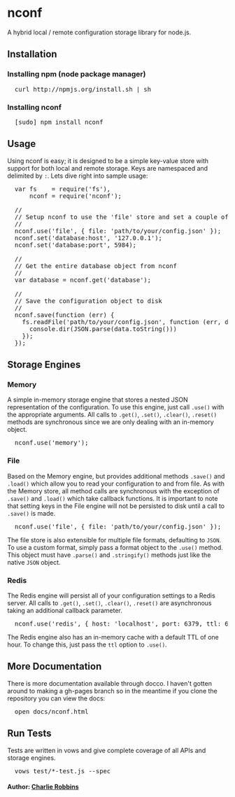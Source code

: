 # nconf

A hybrid local / remote configuration storage library for node.js.

## Installation

### Installing npm (node package manager)
<pre>
  curl http://npmjs.org/install.sh | sh
</pre>

### Installing nconf
<pre>
  [sudo] npm install nconf
</pre>

## Usage 
Using nconf is easy; it is designed to be a simple key-value store with support for both local and remote storage. Keys are namespaced and delimited by `:`. Lets dive right into sample usage:

<pre>
  var fs    = require('fs'),
      nconf = require('nconf');
  
  //
  // Setup nconf to use the 'file' store and set a couple of values;
  //
  nconf.use('file', { file: 'path/to/your/config.json' });
  nconf.set('database:host', '127.0.0.1');
  nconf.set('database:port', 5984);
  
  //
  // Get the entire database object from nconf
  //
  var database = nconf.get('database');
  
  //
  // Save the configuration object to disk
  //
  nconf.save(function (err) {
    fs.readFile('path/to/your/config.json', function (err, data) {
      console.dir(JSON.parse(data.toString()))
    });
  });
</pre>

## Storage Engines

### Memory
A simple in-memory storage engine that stores a nested JSON representation of the configuration. To use this engine, just call `.use()` with the appropriate arguments. All calls to `.get()`, `.set()`, `.clear()`, `.reset()` methods are synchronous since we are only dealing with an in-memory object.
<pre>
  nconf.use('memory');
</pre>

### File
Based on the Memory engine, but provides additional methods `.save()` and `.load()` which allow you to read your configuration to and from file. As with the Memory store, all method calls are synchronous with the exception of `.save()` and `.load()` which take callback functions. It is important to note that setting keys in the File engine will not be persisted to disk until a call to `.save()` is made.

<pre>
  nconf.use('file', { file: 'path/to/your/config.json' });
</pre>

The file store is also extensible for multiple file formats, defaulting to `JSON`. To use a custom format, simply pass a format object to the `.use()` method. This object must have `.parse()` and `.stringify()` methods just like the native `JSON` object.

### Redis
The Redis engine will persist all of your configuration settings to a Redis server. All calls to `.get()`, `.set()`, `.clear()`, `.reset()` are asynchronous taking an additional callback parameter.

<pre>
  nconf.use('redis', { host: 'localhost', port: 6379, ttl: 60 * 60 * 1000 });
</pre>

The Redis engine also has an in-memory cache with a default TTL of one hour. To change this, just pass the `ttl` option to `.use()`.

## More Documentation
There is more documentation available through docco. I haven't gotten around to making a gh-pages branch so in the meantime if you clone the repository you can view the docs:
<pre>
  open docs/nconf.html
</pre> 

## Run Tests
Tests are written in vows and give complete coverage of all APIs and storage engines.
<pre>
  vows test/*-test.js --spec
</pre>

#### Author: [Charlie Robbins](http://nodejitsu.com)